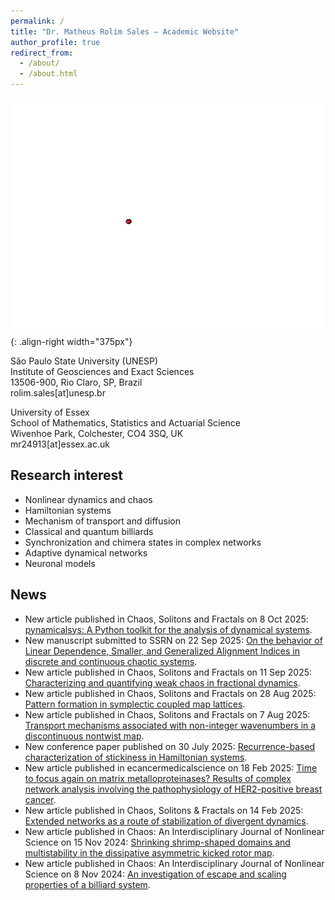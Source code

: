 ```yaml
---
permalink: /
title: "Dr. Matheus Rolim Sales – Academic Website"
author_profile: true
redirect_from:
  - /about/
  - /about.html
---
```


![Illustration of combining vision and language modalities](/images/lorenz.gif){: .align-right width="375px"}

São Paulo State University (UNESP)\
Institute of Geosciences and Exact Sciences\
13506-900, Rio Claro, SP, Brazil\
rolim.sales[at]unesp.br

University of Essex\
School of Mathematics, Statistics and Actuarial Science\
Wivenhoe Park, Colchester, CO4 3SQ, UK\
mr24913[at]essex.ac.uk

## Research interest

- Nonlinear dynamics and chaos
- Hamiltonian systems
- Mechanism of transport and diffusion
- Classical and quantum billiards
- Synchronization and chimera states in complex networks
- Adaptive dynamical networks
- Neuronal models

## News

- New article published in Chaos, Solitons and Fractals on 8 Oct 2025: [pynamicalsys: A Python toolkit for the analysis of dynamical systems](https://www.sciencedirect.com/science/article/pii/S0960077925012822).
- New manuscript submitted to SSRN on 22 Sep 2025: [On the behavior of Linear Dependence, Smaller, and Generalized Alignment Indices in discrete and continuous chaotic systems](https://papers.ssrn.com/sol3/papers.cfm?abstract_id=5517061).
- New article published in Chaos, Solitons and Fractals on 11 Sep 2025: [Characterizing and quantifying weak chaos in fractional dynamics](https://www.sciencedirect.com/science/article/pii/S0960077925011506).
- New article published in Chaos, Solitons and Fractals on 28 Aug 2025: [Pattern formation in symplectic coupled map lattices](https://doi.org/10.1016/j.chaos.2025.117057).
- New article published in Chaos, Solitons and Fractals on 7 Aug 2025: [Transport mechanisms associated with non-integer wavenumbers in a discontinuous nontwist map](https://www.sciencedirect.com/science/article/pii/S0960077925009798).
- New conference paper published on 30 July 2025: [Recurrence-based characterization of stickiness in Hamiltonian systems](https://link.springer.com/chapter/10.1007/978-3-031-91062-3_6).
- New article published in ecancermedicalscience on 18 Feb 2025: [Time to focus again on matrix metalloproteinases? Results of complex network analysis involving the pathophysiology of HER2-positive breast cancer](https://ecancer.org/en/journal/article/1850-time-to-focus-again-on-matrix-metalloproteinases-results-of-complex-network-analysis-involving-the-pathophysiology-of-her2-positive-breast-cancer).
- New article published in Chaos, Solitons & Fractals on 14 Feb 2025: [Extended networks as a route of stabilization of divergent dynamics](https://www.sciencedirect.com/science/article/abs/pii/S0960077925001286?via%3Dihub).
- New article published in Chaos: An Interdisciplinary Journal of Nonlinear Science on 15 Nov 2024: [Shrinking shrimp-shaped domains and multistability in the dissipative asymmetric kicked rotor map](https://doi.org/10.1063/5.0233324).
- New article published in Chaos: An Interdisciplinary Journal of Nonlinear Science on 8 Nov 2024: [An investigation of escape and scaling properties of a billiard system](https://doi.org/10.1063/5.0222215).

